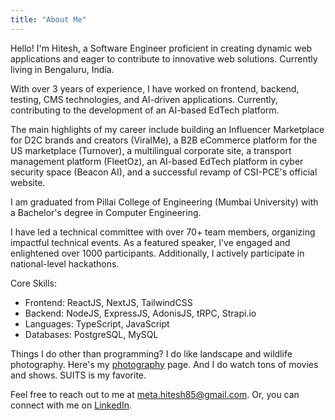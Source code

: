 ```yaml
---
title: "About Me"
---
```


Hello!
I'm Hitesh, a Software Engineer proficient in creating dynamic web applications and eager to contribute to innovative web solutions. Currently living in Bengaluru, India.

With over 3 years of experience, I have worked on frontend, backend, testing, CMS technologies, and AI-driven applications. Currently, contributing to the development of an AI-based EdTech platform. 

The main highlights of my career include building an Influencer Marketplace for D2C brands and creators (ViralMe), a B2B eCommerce platform for the US marketplace (Turnover), a multilingual corporate site, a transport management platform (FleetOz), an AI-based EdTech platform in cyber security space (Beacon AI), and a successful revamp of CSI-PCE's official website.

I am graduated from Pillai College of Engineering (Mumbai University) with a Bachelor's degree in Computer Engineering.

I have led a technical committee with over 70+ team members, organizing impactful technical events. As a featured speaker, I've engaged and enlightened over 1000 participants. Additionally, I actively participate in national-level hackathons.

Core Skills:

- Frontend: ReactJS, NextJS, TailwindCSS
- Backend: NodeJS, ExpressJS, AdonisJS, tRPC, Strapi.io
- Languages: TypeScript, JavaScript
- Databases: PostgreSQL, MySQL

Things I do other than programming?
I do like landscape and wildlife photography.
Here's my [photography](https://www.instagram.com/h85._._/) page.
And I do watch tons of movies and shows.
SUITS is my favorite.

Feel free to reach out to me at [meta.hitesh85@gmail.com](mailto:meta.hitesh85@gmail.com).
Or, you can connect with me on [LinkedIn](https://www.linkedin.com/in/hitesh-meta/).
